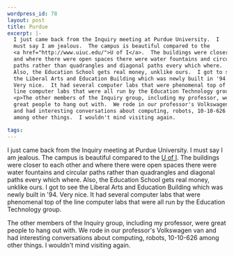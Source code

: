 ```yaml
--- 
wordpress_id: 78
layout: post
title: Purdue
excerpt: |-
  I just came back from the Inquiry meeting at Purdue University.  I 
  must say I am jealous.  The campus is beautiful compared to the 
  <a href="http://www.uiuc.edu/">U of I</a>.  The buildings were closer to each other
  and where there were open spaces there were water fountains and circular
  paths rather than quadrangles and diagonal paths every which where.
  Also, the Education School gets real money, unklike ours.  I got to see 
  the Liberal Arts and Education Building which was newly built in '94.
  Very nice.  It had several computer labs that were phenomenal top of the 
  line computer labs that were all run by the Education Technology group.
  <p>The other members of the Inquiry group, including my professor, were 
  great people to hang out with.  We rode in our professor's Volkswagen van
  and had interesting conversations about computing, robots, 10-10-626 
  among other things.  I wouldn't mind visiting again.

tags: 
---
```


I just came back from the Inquiry meeting at Purdue University.  I 
must say I am jealous.  The campus is beautiful compared to the 
<a href="http://www.uiuc.edu/">U of I</a>.  The buildings were closer to each other
and where there were open spaces there were water fountains and circular
paths rather than quadrangles and diagonal paths every which where.
Also, the Education School gets real money, unklike ours.  I got to see 
the Liberal Arts and Education Building which was newly built in '94.
Very nice.  It had several computer labs that were phenomenal top of the 
line computer labs that were all run by the Education Technology group.
<p>The other members of the Inquiry group, including my professor, were 
great people to hang out with.  We rode in our professor's Volkswagen van
and had interesting conversations about computing, robots, 10-10-626 
among other things.  I wouldn't mind visiting again.
